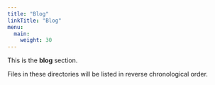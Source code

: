 ```yaml
---
title: "Blog"
linkTitle: "Blog"
menu:
  main:
    weight: 30
---
```



This is the **blog** section.

Files in these directories will be listed in reverse chronological order.